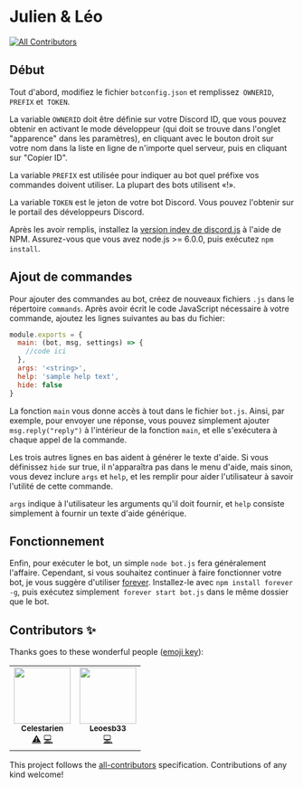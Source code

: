# Julien & Léo
<!-- ALL-CONTRIBUTORS-BADGE:START - Do not remove or modify this section -->
[![All Contributors](https://img.shields.io/badge/all_contributors-2-orange.svg?style=flat-square)](#contributors-)
<!-- ALL-CONTRIBUTORS-BADGE:END -->

## Début

Tout d'abord, modifiez le fichier `botconfig.json` et remplissez` OWNERID`, `PREFIX` et` TOKEN`.

La variable `OWNERID` doit être définie sur votre Discord ID, que vous pouvez obtenir en activant le mode développeur (qui doit se trouve dans l'onglet "apparence" dans les paramètres), en cliquant avec le bouton droit sur votre nom dans la liste en ligne de n'importe quel serveur, puis en cliquant sur "Copier ID".

La variable `PREFIX` est utilisée pour indiquer au bot quel préfixe vos commandes doivent utiliser. La plupart des bots utilisent «!».

La variable `TOKEN` est le jeton de votre bot Discord. Vous pouvez l'obtenir sur le portail des développeurs Discord.

Après les avoir remplis, installez la [version indev de discord.js](https://github.com/hydrabolt/discord.js/) à l'aide de NPM. Assurez-vous que vous avez node.js >= 6.0.0, puis exécutez `npm install`. 

## Ajout de commandes

Pour ajouter des commandes au bot, créez de nouveaux fichiers `.js` dans le répertoire `commands`. Après avoir écrit le code JavaScript nécessaire à votre commande, ajoutez les lignes suivantes au bas du fichier:

```javascript
module.exports = {
  main: (bot, msg, settings) => {
	//code ici
  },
  args: '<string>',
  help: 'sample help text',
  hide: false
}
```

La fonction `main` vous donne accès à tout dans le fichier `bot.js`. Ainsi, par exemple, pour envoyer une réponse, vous pouvez simplement ajouter `msg.reply("reply")` à l'intérieur de la fonction `main`, et elle s'exécutera à chaque appel de la commande.

Les trois autres lignes en bas aident à générer le texte d'aide. Si vous définissez `hide` sur true, il n'apparaîtra pas dans le menu d'aide, mais sinon, vous devez inclure `args` et `help`, et les remplir pour aider l'utilisateur à savoir l'utilité de cette commande.

`args` indique à l'utilisateur les arguments qu'il doit fournir, et `help` consiste simplement à fournir un texte d'aide générique.

## Fonctionnement

Enfin, pour exécuter le bot, un simple `node bot.js` fera généralement l'affaire. Cependant, si vous souhaitez continuer à faire fonctionner votre bot, je vous suggère d'utiliser [forever](https://github.com/foreverjs/forever). Installez-le avec `npm install forever -g`, puis exécutez simplement` forever start bot.js` dans le même dossier que le bot.

## Contributors ✨

Thanks goes to these wonderful people ([emoji key](https://allcontributors.org/docs/en/emoji-key)):

<!-- ALL-CONTRIBUTORS-LIST:START - Do not remove or modify this section -->
<!-- prettier-ignore-start -->
<!-- markdownlint-disable -->
<table>
  <tr>
    <td align="center"><a href="https://github.com/Celestarien"><img src="https://avatars2.githubusercontent.com/u/43401854?v=4" width="100px;" alt=""/><br /><sub><b>Celestarien</b></sub></a><br /><a href="https://github.com/Celestarien/bot_discord_projet_infra/commits?author=Celestarien" title="Tests">⚠️</a> <a href="https://github.com/Celestarien/bot_discord_projet_infra/commits?author=Celestarien" title="Code">💻</a></td>
    <td align="center"><a href="https://github.com/Leoesb33"><img src="https://avatars1.githubusercontent.com/u/57182111?v=4" width="100px;" alt=""/><br /><sub><b>Leoesb33</b></sub></a><br /><a href="https://github.com/Celestarien/bot_discord_projet_infra/commits?author=Leoesb33" title="Code">💻</a></td>
  </tr>
</table>

<!-- markdownlint-enable -->
<!-- prettier-ignore-end -->
<!-- ALL-CONTRIBUTORS-LIST:END -->

This project follows the [all-contributors](https://github.com/all-contributors/all-contributors) specification. Contributions of any kind welcome!
